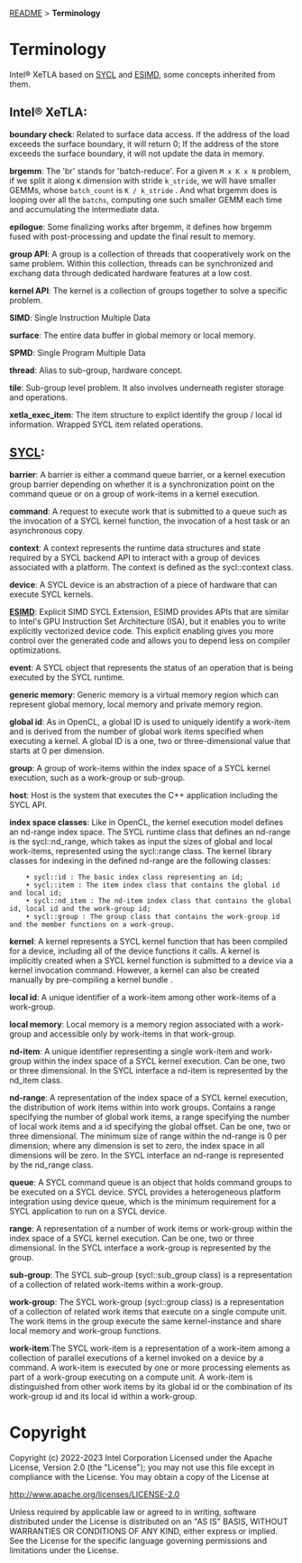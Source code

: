[README](/README.md#documentation) > **Terminology**
# Terminology
Intel® XeTLA based on [SYCL](https://registry.khronos.org/SYCL/specs/sycl-2020/html/sycl-2020.html#glossary) and [ESIMD](https://www.intel.com/content/www/us/en/docs/dpcpp-cpp-compiler/developer-guide-reference/2023-0/explicit-simd-sycl-extension.html), some concepts inherited from them.

## Intel® XeTLA:
**boundary check**: Related to surface data access. If the address of the load exceeds the surface boundary, it will return 0; If the address of the store exceeds the surface boundary, it will not update the data in memory.

**brgemm**: The 'br' stands for 'batch-reduce'. For a given `M x K x N` problem, if we split it along `K` dimension with stride `k_stride`, we will have smaller GEMMs, whose `batch_count` is `K / k_stride` . And what brgemm does is looping over all the `batchs`, computing one such smaller GEMM each time and accumulating the intermediate data.

**epilogue**: Some finalizing works after brgemm, it defines how brgemm fused with post-processing and update the final result to memory.

**group API**: A group is a collection of threads that cooperatively work on the same problem. Within this collection, threads can be synchronized and exchang data through dedicated hardware features at a low cost.

**kernel API**: The kernel is a collection of groups together to solve a specific problem.

**SIMD**: Single Instruction Multiple Data

**surface**: The entire data buffer in global memory or local memory.

**SPMD**: Single Program Multiple Data

**thread**: Alias to sub-group, hardware concept.

**tile**: Sub-group level problem. It also involves underneath register storage and operations.

**xetla_exec_item**: The item structure to explict identify the group / local id information. Wrapped SYCL item related operations.


## [SYCL](https://registry.khronos.org/SYCL/specs/sycl-2020/html/sycl-2020.html#glossary):

**barrier**: A barrier is either a command queue barrier, or a kernel execution group barrier depending on whether it is a synchronization point on the command queue or on a group of work-items in a kernel execution.

**command**: A request to execute work that is submitted to a queue such as the invocation of a SYCL kernel function, the invocation of a host task or an asynchronous copy.

**context**: A context represents the runtime data structures and state required by a SYCL backend API to interact with a group of devices associated with a platform. The context is defined as the sycl::context class.

**device**: A SYCL device is an abstraction of a piece of hardware that can execute SYCL kernels.

**[ESIMD]( https://www.intel.com/content/www/us/en/docs/dpcpp-cpp-compiler/developer-guide-reference/2023-0/explicit-simd-sycl-extension.html)**: Explicit SIMD SYCL Extension, ESIMD provides APIs that are similar to Intel's GPU Instruction Set Architecture (ISA), but it enables you to write explicitly vectorized device code. This explicit enabling gives you more control over the generated code and allows you to depend less on compiler optimizations.

**event**: A SYCL object that represents the status of an operation that is being executed by the SYCL runtime.

**generic memory**: Generic memory is a virtual memory region which can represent global memory, local memory and private memory region.

**global id**: As in OpenCL, a global ID is used to uniquely identify a work-item and is derived from the number of global work items specified when executing a kernel. A global ID is a one, two or three-dimensional value that starts at 0 per dimension.

**group**: A group of work-items within the index space of a SYCL kernel execution, such as a work-group or sub-group.

**host**: Host is the system that executes the C++ application including the SYCL API.

**index space classes**: Like in OpenCL, the kernel execution model defines an nd-range index space. The SYCL runtime class that defines an nd-range is the sycl::nd_range, which takes as input the sizes of global and local work-items, represented using the sycl::range class. The kernel library classes for indexing in the defined nd-range are the following classes:

        • sycl::id : The basic index class representing an id;
        • sycl::item : The item index class that contains the global id and local id;
        • sycl::nd_item : The nd-item index class that contains the global id, local id and the work-group id;
        • sycl::group : The group class that contains the work-group id and the member functions on a work-group.

**kernel**: A kernel represents a SYCL kernel function that has been compiled for a device, including all of the device functions it calls. A kernel is implicitly created when a SYCL kernel function is submitted to a device via a kernel invocation command. However, a kernel can also be created manually by pre-compiling a kernel bundle .

**local id**: A unique identifier of a work-item among other work-items of a work-group.

**local memory**: Local memory is a memory region associated with a work-group and accessible only by work-items in that work-group.

**nd-item**: A unique identifier representing a single work-item and work-group within the index space of a SYCL kernel execution. Can be one, two or three dimensional. In the SYCL interface a nd-item is represented by the nd_item class.

**nd-range**: A representation of the index space of a SYCL kernel execution, the distribution of work items within into work groups. Contains a range specifying the number of global work items, a range specifying the number of local work items and a id specifying the global offset. Can be one, two or three dimensional. The minimum size of range within the nd-range is 0 per dimension; where any dimension is set to zero, the index space in all dimensions will be zero. In the SYCL interface an nd-range is represented by the nd_range class.

**queue**: A SYCL command queue is an object that holds command groups to be executed on a SYCL device. SYCL provides a heterogeneous platform integration using device queue, which is the minimum requirement for a SYCL application to run on a SYCL device.

**range**: A representation of a number of work items or work-group within the index space of a SYCL kernel execution. Can be one, two or three dimensional. In the SYCL interface a work-group is represented by the group.

**sub-group**: The SYCL sub-group (sycl::sub_group class) is a representation of a collection of related work-items within a work-group.

**work-group**: The SYCL work-group (sycl::group class) is a representation of a collection of related work items that execute on a single compute unit. The work items in the group execute the same kernel-instance and share local memory and work-group functions.

**work-item**:The SYCL work-item is a representation of a work-item among a collection of parallel executions of a kernel invoked on a device by a command. A work-item is executed by one or more processing elements as part of a work-group executing on a compute unit. A work-item is distinguished from other work items by its global id or the combination of its work-group id and its local id within a work-group.

# Copyright
Copyright (c) 2022-2023 Intel Corporation Licensed under the Apache License, Version 2.0 (the "License"); you may not use this file except in compliance with the License. You may obtain a copy of the License at

http://www.apache.org/licenses/LICENSE-2.0

Unless required by applicable law or agreed to in writing, software distributed under the License is distributed on an "AS IS" BASIS, WITHOUT WARRANTIES OR CONDITIONS OF ANY KIND, either express or implied. See the License for the specific language governing permissions and limitations under the License.
